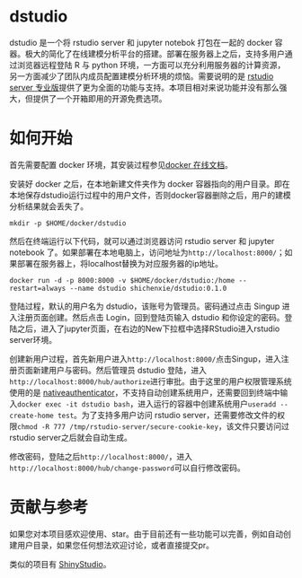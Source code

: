 
# dstudio

<!-- badges: start -->
<!-- badges: end -->

dstudio 是一个将 rstudio server 和 jupyter notebok 打包在一起的 docker 容器。极大的简化了在线建模分析平台的搭建。部署在服务器上之后，支持多用户通过浏览器远程登陆 R 与 python 环境，一方面可以充分利用服务器的计算资源，另一方面减少了团队内成员配置建模分析环境的烦恼。需要说明的是 [rstudio server 专业版](https://rstudio.com/products/rstudio-server-pro/)提供了更为全面的功能与支持。本项目相对来说功能并没有那么强大，但提供了一个开箱即用的开源免费选项。

# 如何开始

首先需要配置 docker 环境，其安装过程参见[docker 在线文档](https://docs.docker.com/get-started/)。

安装好 docker 之后，在本地新建文件夹作为 docker 容器指向的用户目录。即在本地保存dstudio运行过程中的用户文件，否则docker容器删除之后，用户的建模分析结果就会丢失了。
```
mkdir -p $HOME/docker/dstudio
```

然后在终端运行以下代码，就可以通过浏览器访问 rstudio server 和 jupyter notebook 了。如果部署在本地电脑上，访问地址为`http://localhost:8000/`；如果部署在服务器上，将localhost替换为对应服务器的ip地址。
```
docker run -d -p 8000:8000 -v $HOME/docker/dstudio:/home --restart=always --name dstudio shichenxie/dstudio:0.1.0
```

登陆过程，默认的用户名为 dstudio，该账号为管理员。密码通过点击 Singup 进入注册页面创建。然后点击 Login，回到登陆页输入 dstudio 和你设定的密码。登陆之后，进入了jupyter页面，在右边的New下拉框中选择RStudio进入rstudio server环境。

创建新用户过程，首先新用户进入`http://localhost:8000/`点击Singup，进入注册页面新建用户与密码。然后管理员 dstudio 登陆，进入`http://localhost:8000/hub/authorize`进行审批。由于这里的用户权限管理系统使用的是 [nativeauthenticator](https://native-authenticator.readthedocs.io/en/latest/)，不支持自动创建系统用户，还需要回到终端中输入```docker exec -it dstudio bash```，进入运行的容器中创建系统用户`useradd --create-home test`。为了支持多用户访问 rstudio server，还需要修改文件的权限```chmod -R 777 /tmp/rstudio-server/secure-cookie-key```，该文件只要访问过 rstudio server之后就会自动生成。

修改密码，登陆之后`http://localhost:8000/`，进入`http://localhost:8000/hub/change-password`可以自行修改密码。

# 贡献与参考

如果您对本项目感欢迎使用、star。由于目前还有一些功能可以完善，例如自动创建用户目录，如果您任何想法欢迎讨论，或者直接提交pr。

类似的项目有 [ShinyStudio](https://github.com/dm3ll3n/ShinyStudio)。


